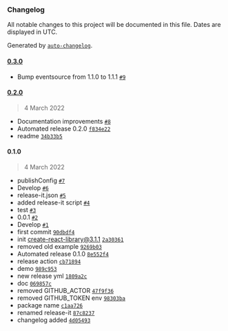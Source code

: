 ### Changelog

All notable changes to this project will be documented in this file. Dates are displayed in UTC.

Generated by [`auto-changelog`](https://github.com/CookPete/auto-changelog).

#### [0.3.0](https://github.com/codesyntax/ionic-react-header-collapse/compare/0.2.0...0.3.0)

- Bump eventsource from 1.1.0 to 1.1.1 [`#9`](https://github.com/codesyntax/ionic-react-header-collapse/pull/9)

#### [0.2.0](https://github.com/codesyntax/ionic-react-header-collapse/compare/0.1.0...0.2.0)

> 4 March 2022

- Documentation improvements [`#8`](https://github.com/codesyntax/ionic-react-header-collapse/pull/8)
- Automated release 0.2.0 [`f834e22`](https://github.com/codesyntax/ionic-react-header-collapse/commit/f834e226fb70cf3f8151cf5f4e08ddfadbbde605)
- readme [`34b33b5`](https://github.com/codesyntax/ionic-react-header-collapse/commit/34b33b5d535957cc6625d25c73e329b1503f720f)

#### 0.1.0

> 4 March 2022

- publishConfig [`#7`](https://github.com/codesyntax/ionic-react-header-collapse/pull/7)
- Develop [`#6`](https://github.com/codesyntax/ionic-react-header-collapse/pull/6)
- release-it.json [`#5`](https://github.com/codesyntax/ionic-react-header-collapse/pull/5)
- added release-it script [`#4`](https://github.com/codesyntax/ionic-react-header-collapse/pull/4)
- test [`#3`](https://github.com/codesyntax/ionic-react-header-collapse/pull/3)
- 0.0.1 [`#2`](https://github.com/codesyntax/ionic-react-header-collapse/pull/2)
- Develop [`#1`](https://github.com/codesyntax/ionic-react-header-collapse/pull/1)
- first commit [`90dbdf4`](https://github.com/codesyntax/ionic-react-header-collapse/commit/90dbdf410f9811d3fcdc3bc720ac8e1d4eb879cd)
- init create-react-library@3.1.1 [`2a30361`](https://github.com/codesyntax/ionic-react-header-collapse/commit/2a303615c8deea03cbf787b379f5e74ea099a91e)
- removed old example [`9269b03`](https://github.com/codesyntax/ionic-react-header-collapse/commit/9269b038ba1a00421f9b7d9a03cd2001994c232e)
- Automated release 0.1.0 [`8e552f4`](https://github.com/codesyntax/ionic-react-header-collapse/commit/8e552f4a960ae71474fb396bd5c4ea0802b03b12)
- release action [`cb71894`](https://github.com/codesyntax/ionic-react-header-collapse/commit/cb7189459dc814a2f132afd3b4990877343c64fb)
- demo [`989c953`](https://github.com/codesyntax/ionic-react-header-collapse/commit/989c953288b3c93b0294582e98f13e844cd8fb25)
- new release yml [`1809a2c`](https://github.com/codesyntax/ionic-react-header-collapse/commit/1809a2c8e8b23f68169677520a99492fbde253d0)
- doc [`069857c`](https://github.com/codesyntax/ionic-react-header-collapse/commit/069857c6554f5da13433009e2e35097fb7fb32f4)
- removed GITHUB_ACTOR [`47f9f36`](https://github.com/codesyntax/ionic-react-header-collapse/commit/47f9f36b70c31648db1d5ad4f357d75dd7377645)
- removed GITHUB_TOKEN env [`98303ba`](https://github.com/codesyntax/ionic-react-header-collapse/commit/98303ba7846900c32276e10acda823b041c94b80)
- package name [`c1aa726`](https://github.com/codesyntax/ionic-react-header-collapse/commit/c1aa7263e6de2f8e4681f643f517aa0e4d750faa)
- renamed release-it [`87c8237`](https://github.com/codesyntax/ionic-react-header-collapse/commit/87c82371209ab0904ae47ae31e3f7da3de87f423)
- changelog added [`4d05493`](https://github.com/codesyntax/ionic-react-header-collapse/commit/4d054939f53dd46fc1e1a3c3429206e396e807e8)
